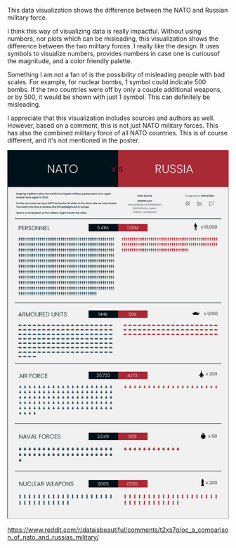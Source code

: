 This data visualization shows the difference between the NATO and Russian military force.

I think this way of visualizing data is really impactful. Without using numbers, nor plots which can be misleading, this visualization shows the difference between the two military forces. I really like the design. It uses symbols to visualize numbers, provides numbers in case one is curiousof the magnitude, and a color friendly palette.

Something I am not a fan of is the possibility of misleading people with bad scales. For example, for nuclear bombs, 1 symbol could indicate 500 bombs. If the two countries were off by only a couple additional weapons, or by 500, it would be shown with just 1 symbol. This can definitely be misleading.

I appreciate that this visualization includes sources and authors as well. However, based on a comment, this is not just NATO military forces. This has also the combined military force of all NATO countries. This is of course different, and it's not mentioned in the poster.

![NATO vs Russia military](img/nato-russia.png)

https://www.reddit.com/r/dataisbeautiful/comments/t2xs7q/oc_a_comparison_of_nato_and_russias_military/
